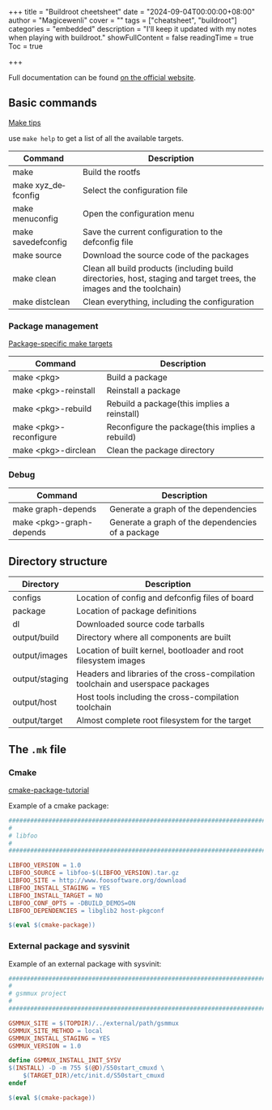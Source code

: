 +++
title = "Buildroot cheetsheet"
date = "2024-09-04T00:00:00+08:00"
author = "Magicewenli"
cover = ""
tags = ["cheatsheet", "buildroot"]
categories = "embedded"
description = "I'll keep it updated with my notes when playing with buildroot."
showFullContent = false
readingTime = true
Toc = true

+++

Full documentation can be found [on the official website](https://buildroot.org/downloads/manual/manual.html).

## Basic commands

[Make tips](https://buildroot.org/downloads/manual/manual.html#make-tips)

use `make help` to get a list of all the available targets.

| Command             | Description                                                                                                          |
| ------------------- | -------------------------------------------------------------------------------------------------------------------- |
| make                | Build the rootfs                                                                                                     |
| make xyz_de­fconfig | Select the configuration file                                                                                        |
| make menuconfig     | Open the configuration menu                                                                                          |
| make savedefconfig  | Save the current configuration to the defconfig file                                                                 |
| make source         | Download the source code of the packages                                                                             |
| make clean          | Clean all build products (including build directories, host, staging and target trees, the images and the toolchain) |
| make distclean      | Clean everything, including the configuration                                                                        |

### Package management

[Package-specific make targets](https://buildroot.org/downloads/manual/manual.html#pkg-build-steps)

| Command                      | Description                                     |
| ---------------------------- | ----------------------------------------------- |
| make \<pkg\>             | Build a package                                 |
| make \<pkg\>-reinstall   | Reinstall a package                             |
| make \<pkg\>-rebuild     | Rebuild a package(this implies a reinstall)     |
| make \<pkg\>-reconfigure | Reconfigure the package(this implies a rebuild) |
| make \<pkg\>-dirclean    | Clean the package directory                     |

### Debug

| Command                        | Description                                       |
| ------------------------------ | ------------------------------------------------- |
| make graph-depends             | Generate a graph of the dependencies              |
| make \<pkg\>-graph-depends | Generate a graph of the dependencies of a package |

## Directory structure

| Directory      | Description                                                                        |
| -------------- | ---------------------------------------------------------------------------------- |
| configs        | Location of config and defconfig files of board                                    |
| package        | Location of package definitions                                                    |
| dl             | Downloaded source code tarballs                                                    |
| output/build   | Directory where all components are built                                           |
| output/images  | Location of built kernel, bootloader and root filesystem images                    |
| output/staging | Headers and libraries of the cross-­com­pil­ation toolchain and userspace packages |
| output/host    | Host tools including the cross-­com­pil­ation toolchain                            |
| output/target  | Almost complete root filesystem for the target                                     |

## The `.mk` file

### Cmake

[cmake-package-tutorial](https://buildroot.org/downloads/manual/manual.html#cmake-package-tutorial)

Example of a cmake package:

```makefile
################################################################################
#
# libfoo
#
################################################################################

LIBFOO_VERSION = 1.0
LIBFOO_SOURCE = libfoo-$(LIBFOO_VERSION).tar.gz
LIBFOO_SITE = http://www.foosoftware.org/download
LIBFOO_INSTALL_STAGING = YES
LIBFOO_INSTALL_TARGET = NO
LIBFOO_CONF_OPTS = -DBUILD_DEMOS=ON
LIBFOO_DEPENDENCIES = libglib2 host-pkgconf

$(eval $(cmake-package))
```

### External package and sysvinit

Example of an external package with sysvinit:

```makefile
################################################################################
#
# gsmmux project
#
################################################################################

GSMMUX_SITE = $(TOPDIR)/../external/path/gsmmux
GSMMUX_SITE_METHOD = local
GSMMUX_INSTALL_STAGING = YES
GSMMUX_VERSION = 1.0

define GSMMUX_INSTALL_INIT_SYSV
$(INSTALL) -D -m 755 $(@D)/S50start_cmuxd \
	$(TARGET_DIR)/etc/init.d/S50start_cmuxd
endef

$(eval $(cmake-package))
```
